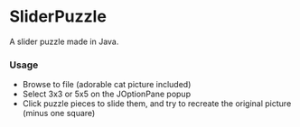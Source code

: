 # SliderPuzzle
A slider puzzle made in Java.

### Usage
- Browse to file (adorable cat picture included)
- Select 3x3 or 5x5 on the JOptionPane popup
- Click puzzle pieces to slide them, and try to recreate the original picture (minus one square)
